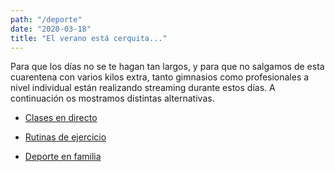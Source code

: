 ```yaml
---
path: "/deporte"
date: "2020-03-18"
title: "El verano está cerquita..."
---
```


Para que los días no se te hagan tan largos, y para que no salgamos de esta cuarentena con varios kilos extra, tanto gimnasios como profesionales a nivel individual están realizando streaming durante estos días. A continuación os mostramos distintas alternativas.

- [Clases en directo](/deporte/clases-en-directo)

- [Rutinas de ejercicio](/deporte/rutinas-de-ejercicio)

- [Deporte en familia](/deporte/deporte-en-familia)
